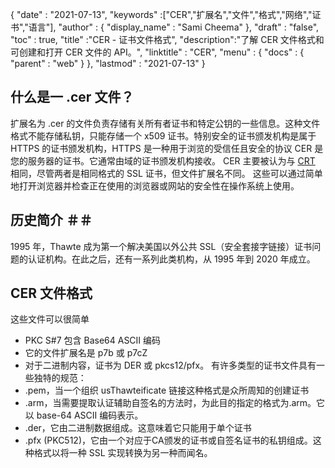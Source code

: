 {
  "date" : "2021-07-13",
  "keywords" :["CER","扩展名","文件","格式","网络","证书","语言"],
  "author" : {
    "display_name" : "Sami Cheema"
},
  "draft" : "false",
  "toc" : true,
  "title" :"CER - 证书文件格式",
  "description":"了解 CER 文件格式和可创建和打开 CER 文件的 API。",
  "linktitle" : "CER",
  "menu" : {
    "docs" : {
      "parent" : "web"
}
},
  "lastmod" : "2021-07-13"
}

## 什么是一 .cer 文件？ ##

扩展名为 .cer 的文件负责存储有关所有者证书和特定公钥的一些信息。这种文件格式不能存储私钥，只能存储一个 x509 证书。特别安全的证书颁发机构是属于 HTTPS 的证书颁发机构，HTTPS 是一种用于浏览的受信任且安全的协议
CER 是您的服务器的证书。它通常由域的证书颁发机构接收。 CER 主要被认为与 [CRT](/zh/web/crt/) 相同，尽管两者是相同格式的 SSL 证书，但文件扩展名不同。
这些可以通过简单地打开浏览器并检查正在使用的浏览器或网站的安全性在操作系统上使用。

## 历史简介 ＃＃

1995 年，Thawte 成为第一个解决美国以外公共 SSL（安全套接字链接）证书问题的认证机构。在此之后，还有一系列此类机构，从 1995 年到 2020 年成立。

## CER 文件格式 ##

这些文件可以很简单
* PKC S#7 包含 Base64 ASCII 编码
* 它的文件扩展名是 p7b 或 p7cZ
* 对于二进制内容，证书为 DER 或 pkcs12/pfx。
有许多类型的证书文件具有一些独特的规范：
* .pem，当一个组织 usThawteificate 链接这种格式是众所周知的创建证书
* .arm，当需要提取认证辅助自签名的方法时，为此目的指定的格式为.arm。它以 base-64 ASCII 编码表示。
* .der，它由二进制数据组成。这意味着它只能用于单个证书
* .pfx (PKC512)，它由一个对应于CA颁发的证书或自签名证书的私钥组成。这种格式以将一种 SSL 实现转换为另一种而闻名。


